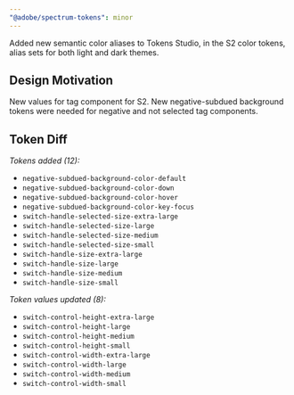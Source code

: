 ```yaml
---
"@adobe/spectrum-tokens": minor
---
```


Added new semantic color aliases to Tokens Studio, in the S2 color tokens, alias sets for both light and dark themes.

## Design Motivation

New values for tag component for S2. New negative-subdued background tokens were needed for negative and not selected tag components.

## Token Diff

_Tokens added (12):_

- `negative-subdued-background-color-default`
- `negative-subdued-background-color-down`
- `negative-subdued-background-color-hover`
- `negative-subdued-background-color-key-focus`
- `switch-handle-selected-size-extra-large`
- `switch-handle-selected-size-large`
- `switch-handle-selected-size-medium`
- `switch-handle-selected-size-small`
- `switch-handle-size-extra-large`
- `switch-handle-size-large`
- `switch-handle-size-medium`
- `switch-handle-size-small`

_Token values updated (8):_

- `switch-control-height-extra-large`
- `switch-control-height-large`
- `switch-control-height-medium`
- `switch-control-height-small`
- `switch-control-width-extra-large`
- `switch-control-width-large`
- `switch-control-width-medium`
- `switch-control-width-small`

